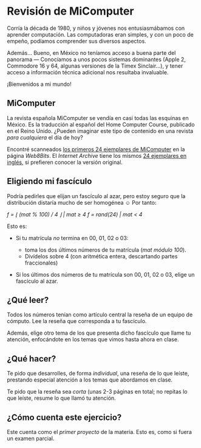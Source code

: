 # Revisión de MiComputer

Corría la década de 1980, y niños y jóvenes nos entusiasmábamos con
aprender computación. Las computadoras eran simples, y con un poco de
empeño, podíamos comprender sus diversos aspectos.

Además... Bueno, en México no teníamos acceso a buena parte del
panorama — Conocíamos a unos pocos sistemas dominantes (Apple 2,
Commodore 16 y 64, algunas versiones de la Timex Sinclair...), y tener
acceso a información técnica adicional nos resultaba invaluable.

¡Bienvenidos a mi mundo!

## MiComputer

La revista española MiComputer se vendía en casi todas las esquinas en
México. Es la traducción al español del Home Computer Course,
publicado en el Reino Unido. ¿Pueden imaginar este tipo de contenido
en una revista _para cualquiera_ el día de hoy?

Encontré scanneados
[los primeros 24 ejemplares de MiComputer](http://web8bits.com/Coleccion/Libros/Espanhol/MiComputer/MiComputer.html)
en la página _Web8Bits_. El _Internet Archive_ tiene los mismos
[24 ejemplares en inglés](https://archive.org/details/The_Home_Computer_Course),
si prefieren conocer la versión original.

## Eligiendo mi fascículo

Podría pedirles que elijan un fascículo al azar, pero estoy seguro que
la distribución distaría mucho de ser homogénea ☺ Por tanto:

*f = &lfloor; (mat % 100) / 4 &rfloor; | mat ≥ 4*
*f = rand(24) | mat < 4*

Esto es:

- Si tu matrícula *no* termina en 00, 01, 02 o 03:
  - toma los dos últimos números de tu matrícula (*mat módulo 100*).
  - Divídelos sobre 4 (con aritmética entera, descartando partes
    fraccionales)

- Si los últimos dos números de tu matrícula son 00, 01, 02 o 03,
  elige un fascículo al azar.

## ¿Qué leer?

Todos los números tenían como artículo central la reseña de un equipo
de cómputo. Lee la reseña que corresponda a tu fascículo.

Además, elige otro tema de los que presenta dicho fascículo que llame
tu atención, enfocándote en los temas que vimos hasta ahora en clase.

## ¿Qué hacer?

Te pido que desarrolles, de forma *individual*, una reseña de lo que
leíste, prestando especial atención a los temas que abordamos en
clase.

Te pido que la reseña sea *corta* (unas 2-3 páginas en total; no
repitas lo que leíste, resume lo que llamó tu atención.

## ¿Cómo cuenta este ejercicio?

Este cuenta como el *primer proyecto* de la materia. Esto es, como si
fuera un examen parcial. 
